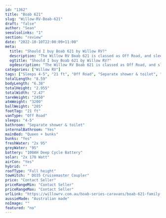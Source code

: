 ```yaml
---
id: "1362"
title: "Boab 621"
slug: "Willow-RV-Boab-621"
draft: "false"
author: "Sean"
seealsolinks: "1"
section: "review"
date: "2022-10-10T22:00:09+11:00"
meta:
  title: "Should I buy Boab 621 by Willow RV?"
  description: "The Willow RV Boab 621 is classed as Off Road, and sleeps 4-5 people. It is Australian made and comes in at 21 ft. It generally has Separate shower & toilet."
  ogtitle: "Should I buy Boab 621 by Willow RV?"
  ogdescription: "The Willow RV Boab 621 is classed as Off Road, and sleeps 4-5 people. It is Australian made and comes in at 21 ft. It generally has Separate shower & toilet."
categories: ["Willow RV"]
tags: ["Sleeps 4-5", "21 ft", "Off Road", "Separate shower & toilet", "Full height", "Price Unknown"]
totalLength: "8.59"
bodyLength: "6.38"
totalHeight: "2.955"
totalWidth: "2.47"
tareWeight: "2450"
atmWeight: "3200"
ballWeight: "205"
footTag: "21 ft"
vanType: "Off Road"
sleeps: "4-5"
bathroom: "Separate shower & toilet"
internalBathroom: "Yes"
mainBed: "Queen + bunks"
bunks: "Yes"
freshWater: "2x 95"
greyWater: "95"
battery: "100AH Deep Cycle Battery"
solar: "2x 170 Watt"
airCon: "Yes"
hybrid: ""
roofType: "Full height"
towHitch: " DO35 Cruisemaster Coupler"
price: "Contact Seller"
priceRangeMin: "Contact Seller"
priceRangeMax: "Contact Seller"
urlLink: "https://willowrv.com.au/boab-series-caravans/boab-621-family-caravan/"
aussieMade: "Australian made"
noImage: ""
featured: "no"
---
```

